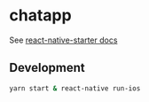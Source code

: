 # chatapp
See [react-native-starter docs](https://ueno-llc.github.io/react-native-starter/)

## Development
```bash
yarn start & react-native run-ios
```
